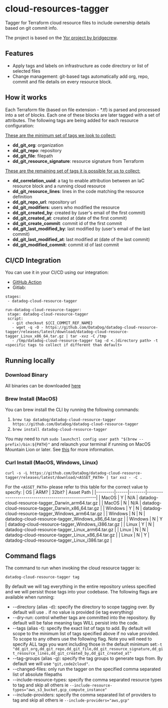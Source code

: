 # cloud-resources-tagger
Tagger for Terraform cloud resource files to include ownership details based on git commit info.

The project is based on the [Yor project by bridgecrew](https://github.com/bridgecrewio/yor).

## Features
* Apply tags and labels on infrastructure as code directory or list of selected files
* Change management: git-based tags automatically add org, repo, commit and file details on every resource block.

## How it works
Each Terraform file (based on file extension - *.tf) is parsed and processed into a set of blocks.
Each one of these blocks are later tagged with a set of attributes.
The following tags are being added for each resource configuration:

<u>These are the minimum set of tags we look to collect:</u>
* **dd_git_org**: organization 
* **dd_git_repo**: repository
* **dd_git_file**: filepath
* **dd_git_resource_signature**: resource signature from Terraform

  
<u>These are the remaining set of tags it is possible for us to collect:</u>
* **dd_correlation_uuid**: a tag to enable attribution between an IaC resource block and a running cloud resource
* **dd_git_resource_lines**: lines in the code matching the resource definition
* **dd_git_repo_url**: repository url
* **dd_git_modifiers**: users who modified the resource 
* **dd_git_created_by**: created by (user's email of the first commit)
* **dd_git_created_at**: created at (date of the first commit)
* **dd_git_create_commit**: commit id of the first commit
* **dd_git_last_modified_by**: last modified by (user's email of the last commit)
* **dd_git_last_modified_at**: last modified at (date of the last commit)
* **dd_git_modified_commit**: commit id of last commit 

## CI/CD Integration
You can use it in your CI/CD using our integration:
* [GitHub Action](https://github.com/DataDog/datadog-cloud-resource-tagger-action)
* Gitlab: 
```
stages:
 - datadog-cloud-resource-tagger

run-datadog-cloud-resource-tagger:   
 stage: datadog-cloud-resource-tagger
 script:
   - git checkout ${CI_COMMIT_REF_NAME}
   - wget -q -O - https://github.com/DataDog/datadog-cloud-resource-tagger/releases/latest/download/datadog-cloud-resource-tagger_Linux_x86_64.tar.gz | tar -xvz -C /tmp
   - /tmp/datadog-cloud-resource-tagger tag -d <.|directory path> -t <specific tags to collect if different than default>
```

## Running locally

### Download Binary
All binaries can be downloaded [here](https://github.com/DataDog/datadog-cloud-resource-tagger/releases/latest/)
### Brew Install (MacOS)
You can brew install the CLI by running the following commands:
1. `brew tap datadog/datadog-cloud-resource-tagger https://github.com/DataDog/datadog-cloud-resource-tagger`
2. `brew install datadog-cloud-resource-tagger`

You may need to run `sudo launchctl config user path "$(brew --prefix)/bin:${PATH}"` and relaunch your terminal if running on MacOS Mountain Lion or later. See [this](https://docs.brew.sh/FAQ#my-mac-apps-dont-find-homebrew-utilities) for more information.

### Curl Install (MacOS, Windows, Linux)
`curl -s -L https://github.com/DataDog/datadog-cloud-resource-tagger/releases/latest/download/<ASSET_PATH> | tar xvz - -C .`

For the `<ASSET_PATH>` please refer to this table for the correct value to specify:
| OS      | ARM? | 32bit? | Asset Path                                          |
|---------|------|--------|-----------------------------------------------------|
| MacOS   | Y    | N/A    | datadog-cloud-resource-tagger_Darwin_arm64.tar.gz   |
| MacOS   | N    | N/A    | datadog-cloud-resource-tagger_Darwin_x86_64.tar.gz  |
| Windows | Y    | N      | datadog-cloud-resource-tagger_Windows_arm64.tar.gz  |
| Windows | N    | N      | datadog-cloud-resource-tagger_Windows_x86_64.tar.gz |
| Windows | N    | Y      | datadog-cloud-resource-tagger_Windows_i386.tar.gz   |
| Linux   | Y    | N      | datadog-cloud-resource-tagger_Linux_arm64.tar.gz    |
| Linux   | N    | N      | datadog-cloud-resource-tagger_Linux_x86_64.tar.gz   |
| Linux   | N    | Y      | datadog-cloud-resource-tagger_Linux_i386.tar.gz     |

## Command flags
The command to run when invoking the cloud resource tagger is:

`datadog-cloud-resource-tagger tag`

By default we will tag everything in the entire repository unless specified and we will persist those tags into your codebase. The following flags are available when running:
* --directory (alias -d): specify the directory to scope tagging over. By default will use `.` if no value is provided (ie tag everything)
* --dry-run: control whether tags are committed into the repository. By default will be false meaning tags WILL persist into the code.
* --tags (alias -t): specify the exact list of tags to add. By default will scope to the minimum list of tags specified above if no value provided. To scope to any others use the following flag. Note you will need to specify ALL tags you want including those in the default minimum set:`-t "dd_git_org,dd_git_repo,dd_git_file,dd_git_resource_signature,dd_git_resource_lines,dd_git_created_by,dd_git_created_at"`
* --tag-groups (alias -g): specify the tag groups to generate tags from. By default we will use `"git,code2cloud"`.
* --changed-files: only run the tagger on the specified comma separated list of absolute filepaths
* --include-resource-types: specify the comma separated resource types to tag and skip all others ie `--include-resource-types="aws_s3_bucket,gcp_compute_instance"`
* --include-providers: specify the comma separated list of providers to tag and skip all others ie `--include-providers="aws,gcp"`
